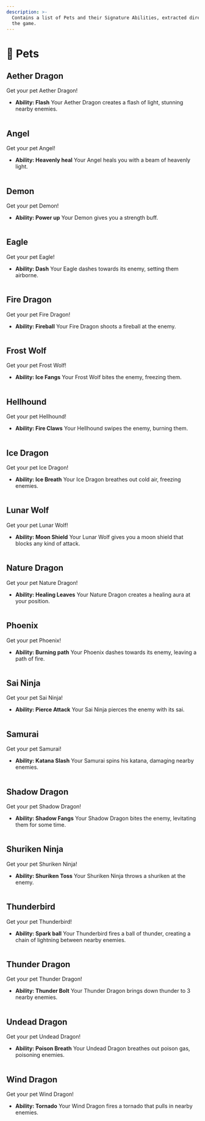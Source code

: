 ```yaml
---
description: >-
  Contains a list of Pets and their Signature Abilities, extracted directly from
  the game.
---
```


# 🐶 Pets

## Aether Dragon

Get your pet Aether Dragon!

* **Ability: Flash** Your Aether Dragon creates a flash of light, stunning nearby enemies.

<figure><img src="../../.gitbook/assets/image (9).png" alt=""><figcaption></figcaption></figure>

## Angel

Get your pet Angel!

* **Ability: Heavenly heal** Your Angel heals you with a beam of heavenly light.



<figure><img src="../../.gitbook/assets/image (23).png" alt=""><figcaption></figcaption></figure>



## Demon

Get your pet Demon!

* **Ability: Power up** Your Demon gives you a strength buff.

<figure><img src="../../.gitbook/assets/image (6).png" alt=""><figcaption></figcaption></figure>

## Eagle

Get your pet Eagle!

* **Ability: Dash** Your Eagle dashes towards its enemy, setting them airborne.

<figure><img src="../../.gitbook/assets/image (12).png" alt=""><figcaption></figcaption></figure>

## Fire Dragon

Get your pet Fire Dragon!

* **Ability: Fireball** Your Fire Dragon shoots a fireball at the enemy.

<figure><img src="../../.gitbook/assets/image (19).png" alt=""><figcaption></figcaption></figure>

## Frost Wolf

Get your pet Frost Wolf!

* **Ability: Ice Fangs** Your Frost Wolf bites the enemy, freezing them.

<figure><img src="../../.gitbook/assets/image (1).png" alt=""><figcaption></figcaption></figure>

## Hellhound

Get your pet Hellhound!

* **Ability: Fire Claws** Your Hellhound swipes the enemy, burning them.

<figure><img src="../../.gitbook/assets/image (14).png" alt=""><figcaption></figcaption></figure>

## Ice Dragon

Get your pet Ice Dragon!

* **Ability: Ice Breath** Your Ice Dragon breathes out cold air, freezing enemies.

<figure><img src="../../.gitbook/assets/image.png" alt=""><figcaption></figcaption></figure>

## Lunar Wolf

Get your pet Lunar Wolf!

* **Ability: Moon Shield** Your Lunar Wolf gives you a moon shield that blocks any kind of attack.

<figure><img src="../../.gitbook/assets/image (15).png" alt=""><figcaption></figcaption></figure>

## Nature Dragon

Get your pet Nature Dragon!

* **Ability: Healing Leaves** Your Nature Dragon creates a healing aura at your position.

<figure><img src="../../.gitbook/assets/image (13).png" alt=""><figcaption></figcaption></figure>

## Phoenix

Get your pet Phoenix!

* **Ability: Burning path** Your Phoenix dashes towards its enemy, leaving a path of fire.

<figure><img src="../../.gitbook/assets/image (25).png" alt=""><figcaption></figcaption></figure>

## Sai Ninja

Get your pet Sai Ninja!

* **Ability: Pierce Attack** Your Sai Ninja pierces the enemy with its sai.

<figure><img src="../../.gitbook/assets/image (21).png" alt=""><figcaption></figcaption></figure>

## Samurai

Get your pet Samurai!

* **Ability: Katana Slash** Your Samurai spins his katana, damaging nearby enemies.

<figure><img src="../../.gitbook/assets/image (17).png" alt=""><figcaption></figcaption></figure>

## Shadow Dragon

Get your pet Shadow Dragon!

* **Ability: Shadow Fangs** Your Shadow Dragon bites the enemy, levitating them for some time.

<figure><img src="../../.gitbook/assets/image (22).png" alt=""><figcaption></figcaption></figure>

## Shuriken Ninja

Get your pet Shuriken Ninja!

* **Ability: Shuriken Toss** Your Shuriken Ninja throws a shuriken at the enemy.

<figure><img src="../../.gitbook/assets/image (27).png" alt=""><figcaption></figcaption></figure>



## Thunderbird

Get your pet Thunderbird!

* **Ability: Spark ball** Your Thunderbird fires a ball of thunder, creating a chain of lightning between nearby enemies.

<figure><img src="../../.gitbook/assets/image (11).png" alt=""><figcaption></figcaption></figure>

## Thunder Dragon

Get your pet Thunder Dragon!

* **Ability: Thunder Bolt** Your Thunder Dragon brings down thunder to 3 nearby enemies.

<figure><img src="../../.gitbook/assets/image (8).png" alt=""><figcaption></figcaption></figure>

## Undead Dragon

Get your pet Undead Dragon!

* **Ability: Poison Breath** Your Undead Dragon breathes out poison gas, poisoning enemies.

<figure><img src="../../.gitbook/assets/image (2).png" alt=""><figcaption></figcaption></figure>

## Wind Dragon

Get your pet Wind Dragon!

* **Ability: Tornado** Your Wind Dragon fires a tornado that pulls in nearby enemies.

<figure><img src="../../.gitbook/assets/image (4).png" alt=""><figcaption></figcaption></figure>
